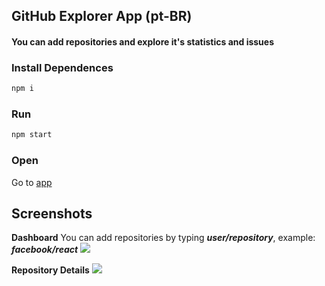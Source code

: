 ## GitHub Explorer App (pt-BR)

#### You can add repositories and explore it's statistics and issues

### Install Dependences

```bash
npm i
```

### Run

```bash
npm start
```

### Open

Go to [app](http://localhost:3000)

## Screenshots

**Dashboard**
You can add repositories by typing **_user/repository_**, example: **_facebook/react_**
![](https://i.imgur.com/Yum6tlv.png)

**Repository Details**
![](https://i.imgur.com/1GtQm8C.png)
